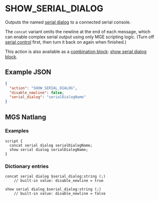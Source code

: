 # SHOW_SERIAL_DIALOG

Outputs the named [serial dialog](../serial_dialogs) to a connected serial console.

The `concat` variant omits the newline at the end of each message, which can enable complex serial output using only MGE scripting logic. (Turn off [serial control](../actions/SET_SERIAL_DIALOG_CONTROL) first, then turn it back on again when finished.)

This action is also available as a [combination block](../mgs/combination_block): [show serial dialog block](../mgs/serial_dialog_block#show-serial-dialog-block).

## Example JSON

```json
{
  "action": "SHOW_SERIAL_DIALOG",
  "disable_newline": false,
  "serial_dialog": "serialDialogName"
}
```

## MGS Natlang

### Examples

```mgs
script {
  concat serial dialog serialDialogName;
  show serial dialog serialDialogName;
}
```

### Dictionary entries

```
concat serial dialog $serial_dialog:string (;)
	// built-in value: disable_newline = true

show serial dialog $serial_dialog:string (;)
	// built-in value: disable_newline = false
```
